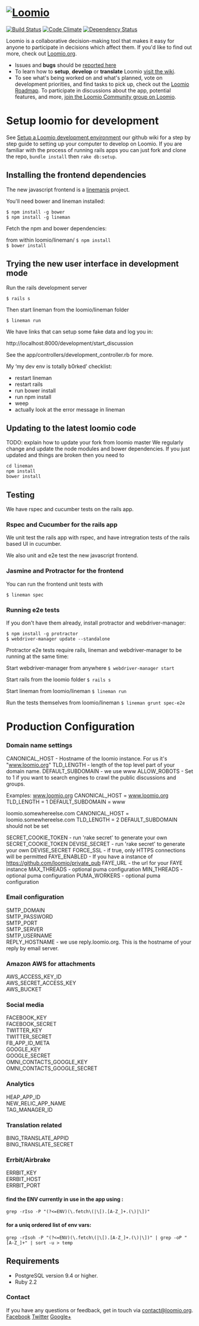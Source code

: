 <h1><a href="https://www.loomio.org"> <img src="app/assets/images/logo-orange.png" alt="Loomio"/></a> </h1>
 
[![Build Status](https://img.shields.io/travis/loomio/loomio.svg)](https://travis-ci.org/loomio/loomio) 
[![Code Climate](https://img.shields.io/codeclimate/github/loomio/loomio.svg)](https://codeclimate.com/github/loomio/loomio) 
[![Dependency Status](https://img.shields.io/gemnasium/loomio/loomio.svg)](https://gemnasium.com/loomio/loomio) 

Loomio is a collaborative decision-making tool that makes it easy for anyone to participate in decisions which affect them. If you'd like to find out more, check out [Loomio.org](https://www.loomio.org).

- Issues and __bugs__ should be [reported here](http://github.com/loomio/loomio/issues)
- To learn how to __setup__, __develop__ or __translate__ Loomio [visit the wiki](https://github.com/loomio/loomio/wiki).
- To see what's being worked on and what's planned, vote on development priorities, and find tasks to pick up, check out the [Loomio Roadmap](https://www.loomio.org/roadmap). To participate in discussions about the app, potential features, and more, [join the Loomio Community group on Loomio](https://www.loomio.org/g/WmPCB3IR/loomio-community).

# Setup loomio for development
See [Setup a Loomio development environment](https://github.com/loomio/loomio/wiki/Setup-a-Loomio-development-environment) our github wiki for a step by step guide to setting up your computer to develop on Loomio. If you are familiar with the process of running rails apps you can just fork and clone the repo, `bundle install` then `rake db:setup`.

## Installing the frontend dependencies

The new javascript frontend is a [linemanjs](http://linemanjs.com/) project.

You'll need bower and lineman installed:

  `$ npm install -g bower`  
  `$ npm install -g lineman`

Fetch the npm and bower dependencies:

  from within loomio/lineman/
  `$ npm install`  
  `$ bower install`

## Trying the new user interface in development mode
Run the rails development server

  `$ rails s`  

Then start lineman from the loomio/lineman folder  

  `$ lineman run`

We have links that can setup some fake data and log you in:

  http://localhost:8000/development/start_discussion

See the app/controllers/development_controller.rb for more.

My ‘my dev env is totally b0rked’ checklist:

- restart lineman
- restart rails
- run bower install
- run npm install
- weep
- actually look at the error message in lineman

## Updating to the latest loomio code
TODO: explain how to update your fork from loomio master
We regularly change and update the node modules and bower dependencies.
If you just updated and things are broken then you need to 

```
cd lineman
npm install
bower install
```

## Testing
We have rspec and cucumber tests on the rails app.

### Rspec and Cucumber for the rails app
We unit test the rails app with rspec, and have intregration tests of
the rails based UI in cucumber.

We also unit and e2e test the new javascript frontend.

### Jasmine and Protractor for the frontend

You can run the frontend unit tests with

  `$ lineman spec`

### Running e2e tests

If you don't have them already, install protractor and webdriver-manager:

  `$ npm install -g protractor`  
  `$ webdriver-manager update --standalone`  

Protractor e2e tests require rails, lineman and webdriver-manager to be
running at the same time:

  Start webdriver-manager from anywhere
  `$ webdriver-manager start`  

  Start rails from the loomio folder
  `$ rails s`

  Start lineman from loomio/lineman
  `$ lineman run`  

  Run the tests themselves from loomio/lineman
  `$ lineman grunt spec-e2e`


# Production Configuration

### Domain name settings
CANONICAL_HOST - Hostname of the loomio instance. For us it's "www.loomio.org"
TLD_LENGTH - length of the top level part of your domain name.
DEFAULT_SUBDOMAIN - we use www
ALLOW_ROBOTS - Set to 1 if you want to search engines to crawl the public discussions and groups.

Examples:
  www.loomio.org
  CANONICAL_HOST = www.loomio.org
  TLD_LENGTH = 1
  DEFAULT_SUBDOMAIN = www
 
  loomio.somewhereelse.com
  CANONICAL_HOST = loomio.somewhereelse.com
  TLD_LENGTH = 2
  DEFAULT_SUBDOMAIN should not be set

SECRET_COOKIE_TOKEN -  run 'rake secret' to generate your own SECRET_COOKIE_TOKEN
DEVISE_SECRET - run 'rake secret' to generate your own DEVISE_SECRET
FORCE_SSL - if true, only HTTPS connections will be permitted
FAYE_ENABLED - If you have a instance of https://github.com/loomio/private_pub
FAYE_URL - the url for your FAYE instance
MAX_THREADS - optional puma configuration
MIN_THREADS - optional puma configuration
PUMA_WORKERS - optional puma configuration

### Email configuration

SMTP_DOMAIN  
SMTP_PASSWORD  
SMTP_PORT  
SMTP_SERVER  
SMTP_USERNAME  
REPLY_HOSTNAME - we use reply.loomio.org. This is the hostname of your reply by email server.


### Amazon AWS for attachments
AWS_ACCESS_KEY_ID  
AWS_SECRET_ACCESS_KEY  
AWS_BUCKET  

### Social media
FACEBOOK_KEY  
FACEBOOK_SECRET  
TWITTER_KEY  
TWITTER_SECRET  
FB_APP_ID_META  
GOOGLE_KEY  
GOOGLE_SECRET  
OMNI_CONTACTS_GOOGLE_KEY  
OMNI_CONTACTS_GOOGLE_SECRET  

### Analytics
HEAP_APP_ID  
NEW_RELIC_APP_NAME  
TAG_MANAGER_ID  

### Translation related
BING_TRANSLATE_APPID  
BING_TRANSLATE_SECRET  

### Errbit/Airbrake
ERRBIT_KEY  
ERRBIT_HOST  
ERRBIT_PORT  

#### find the ENV currently in use in the app using : 
`grep -rIso -P "(?<=ENV)(\.fetch\(|\[).[A-Z_]+.(\)|\])"`

#### for a uniq ordered list of env vars:
`grep -rIsoh -P "(?<=ENV)(\.fetch\(|\[).[A-Z_]+.(\)|\])" | grep -oP "[A-Z_]+" | sort -u > temp`

## Requirements
- PostgreSQL version 9.4 or higher.
- Ruby 2.2

### Contact

If you have any questions or feedback, get in touch via [contact@loomio.org](mailto:contact@loomio.org).
<br />
[Facebook](https://facebook.com/Loomio) [Twitter](https://twitter.com/Loomio) [Google+](https://plus.google.com/+LoomioOrg)
